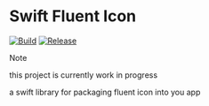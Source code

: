 # Swift Fluent Icon

[![Build](https://github.com/vvisionnn/swift-fluent-icon/actions/workflows/build.yml/badge.svg)](https://github.com/vvisionnn/swift-fluent-icon/actions/workflows/build.yml)
[![Release](https://github.com/vvisionnn/swift-fluent-icon/actions/workflows/release.yml/badge.svg)](https://github.com/vvisionnn/swift-fluent-icon/actions/workflows/release.yml)

> [!NOTE]  
> this project is currently work in progress

a swift library for packaging fluent icon into you app
